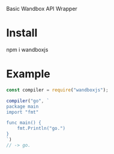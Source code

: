 Basic Wandbox API Wrapper
# Install
npm i wandboxjs

# Example
```js
const compiler = require("wandboxjs");

compiler("go", `
package main
import "fmt"

func main() {
    fmt.Println("go.")
}
`)
// -> go.
```

